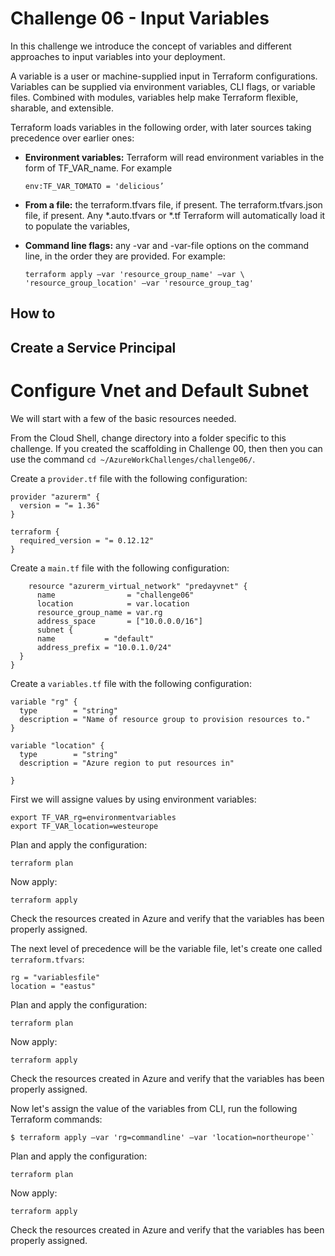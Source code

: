 Challenge 06 - Input Variables
=======

In this challenge we introduce the concept of variables and different approaches to input variables into your deployment. 

A variable is a user or machine-supplied input in Terraform configurations. Variables can be supplied via environment variables, CLI flags, or variable files. Combined with modules, variables help make Terraform flexible, sharable, and extensible.

Terraform loads variables in the following order, with later sources taking precedence over earlier ones:

- **Environment variables:** Terraform will read environment variables in the form of TF_VAR_name. For example

	 ``env:TF_VAR_TOMATO = 'delicious’ ``

- **From a file:** the terraform.tfvars file, if present. The terraform.tfvars.json file, if present. Any *.auto.tfvars or *.tf Terraform will automatically load it to populate the variables,

- **Command line flags:** any -var and -var-file options on the command line, in the order they are provided. For example: 

    ``terraform apply –var 'resource_group_name' –var \ 'resource_group_location' –var 'resource_group_tag'``

## How to

## Create a Service Principal


# Configure Vnet and Default Subnet

We will start with a few of the basic resources needed.

From the Cloud Shell, change directory into a folder specific to this challenge. If you created the scaffolding in Challenge 00, then then you can use the command `cd ~/AzureWorkChallenges/challenge06/`.

Create a `provider.tf` file with the following configuration:

```hcl
provider "azurerm" {
  version = "= 1.36"
}

terraform {
  required_version = "= 0.12.12"
}
```

Create a `main.tf` file with the following configuration:

```
    resource "azurerm_virtual_network" "predayvnet" {
      name                = "challenge06"
      location            = var.location
      resource_group_name = var.rg
      address_space       = ["10.0.0.0/16"]
      subnet {
      name           = "default"
      address_prefix = "10.0.1.0/24"
  }
}
```
Create a `variables.tf` file with the following configuration: 

```
variable "rg" {
  type        = "string"
  description = "Name of resource group to provision resources to."
}

variable "location" {
  type        = "string"
  description = "Azure region to put resources in"

}
```

First we will assigne values by using environment variables: 

```
export TF_VAR_rg=environmentvariables
export TF_VAR_location=westeurope
```
Plan and apply the configuration: 

```
terraform plan 
```
Now apply: 
```
terraform apply 
```
Check the resources created in Azure and verify that the variables has been properly assigned. 

The next level of precedence will be the variable file, let's create one called `terraform.tfvars`:

```
rg = "variablesfile" 
location = "eastus" 
```
Plan and apply the configuration: 

```
terraform plan 
```
Now apply: 
```
terraform apply 
```
Check the resources created in Azure and verify that the variables has been properly assigned. 

Now let's assign the value of the variables from CLI, run the following Terraform commands: 

``` $ terraform apply –var 'rg=commandline' –var 'location=northeurope'` ```

Plan and apply the configuration: 

```
terraform plan 
```
Now apply: 
```
terraform apply 
```

Check the resources created in Azure and verify that the variables has been properly assigned. 


